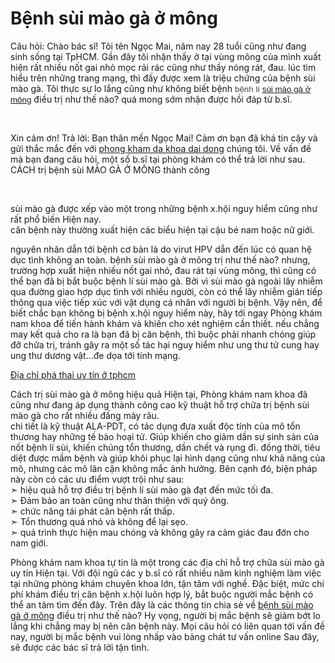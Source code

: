 <h1>Bệnh sùi mào gà ở mông</h1>

<p>Câu hỏi: Chào bác sĩ! Tôi tên Ngọc Mai, năm nay 28 tuổi cũng như đang sinh sống tại TpHCM. Gần đây tôi nhận thấy ở tại vùng mông của mình xuất hiện rất nhiều nốt gai nhỏ mọc rải rác cũng như thấy nóng rát, đau. lúc tìm hiểu trên những trang mạng, thì đấy được xem là triệu chứng của bệnh sùi mào gà. Tôi thực sự lo lắng cũng như không biết bệnh <span style="color:rgb(67, 67, 67); font-family:arial; font-size:10pt">bệnh lí <a href="http://phongkhamdaidong.vn/sui-mao-ga-o-mong-chua-tri-nhu-the-nao-118.html">sùi mào gà ở mông</a></span> điều trị như thế nào? quá mong sớm nhận được hồi đáp từ b.sĩ.</p>

<p>&nbsp;</p>

<p>Xin cảm ơn! Trả lời: Bạn thân mến Ngọc Mai! Cảm ơn bạn đã khá tin cậy và gửi thắc mắc đến với <a href="http://www.baomoi.com/phong-kham-da-khoa-dai-dong-dia-chi-tin-cay-dieu-tri-benh-nam-khoa/c/21834464.epi">phong kham da khoa dai dong</a> chúng tôi. Về vấn đề mà bạn đang câu hỏi, một số b.sĩ tại phòng khám có thể trả lời như sau.<br />
CÁCH trị bệnh sùi MÀO GÀ Ở MÔNG thành công</p>

<p>&nbsp;</p>

<p>sùi mào gà được xếp vào một trong những bệnh x.hội nguy hiểm cũng như rất phổ biến Hiện nay.<br />
căn bệnh này thường xuất hiện các biểu hiện tại cậu bé nam hoặc nữ giới.</p>

<p>nguyên nhân dẫn tới bệnh cơ bản là do virut HPV dẫn đến lúc có quan hệ dục tình không an toàn. bệnh sùi mào gà ở mông trị như thế nào? nhưng, trường hợp xuất hiện nhiều nốt gai nhỏ, đau rát tại vùng mông, thì cũng có thể bạn đã bị bắt buộc bệnh lí sùi mào gà. Bởi vì sùi mào gà ngoài lây nhiễm qua đường giao hợp dục tình với nhiều người, còn có thể lây nhiễm gián tiếp thông qua việc tiếp xúc với vật dụng cá nhân với người bị bệnh. Vậy nên, để biết chắc bạn không bị bệnh x.hội nguy hiểm này, hãy tới ngay Phòng khám nam khoa để tiến hành khám và khiến cho xét nghiệm cần thiết. nếu chẳng may kết quả cho ra là bạn đã bị căn bệnh, thì buộc phải nhanh chóng giúp đỡ chữa trị, tránh gây ra một số tác hại nguy hiểm như ung thư tử cung hay ung thư dương vật&hellip;đe dọa tới tính mạng.</p>

<p><a href="http://phongkhamdaidong.vn/dia-chi-pha-thai-bang-thuoc-an-toan-o-dau-tai-tphcm-15.html">Địa chỉ phá thai uy tín ở tphcm</a></p>

<p>Cách trị sùi mào gà ở mông hiệu quả Hiện tại, Phòng khám nam khoa đã cũng như đang áp dụng thành công cao kỹ thuật hỗ trợ chữa trị bệnh sùi mào gà cho rất nhiều đấng mày râu.<br />
chi tiết là kỹ thuật ALA-PDT, có tác dụng đưa xuất độc tính của mô tổn thương hay những tế bào hoại tử. Giúp khiến cho giảm dần sự sinh sản của nốt bệnh lí sùi, khiến chúng tổn thương, dần chết và rụng đi. đồng thời, tiêu diệt được mầm bệnh và giúp khôi phục lại hình dạng cũng như khả năng của mô, nhưng các mô lân cận không mắc ảnh hưởng. Bên cạnh đó, biện pháp này còn có các ưu điểm vượt trội như sau:<br />
➣ hiệu quả hỗ trợ điều trị bệnh lí sùi mào gà đạt đến mức tối đa.<br />
➣ Đảm bảo an toàn cũng như thân thiện với quý ông.<br />
➣ chức năng tái phát căn bệnh rất thấp.<br />
➣ Tổn thương quá nhỏ và không để lại sẹo.<br />
➣ quá trình thực hiện mau chóng và không gây ra cảm giác đau đớn cho nam giới.</p>

<p>Phòng khám nam khoa tự tin là một trong các địa chỉ hỗ trợ chữa sùi mào gà uy tín Hiện tại. Với đội ngũ các y b.sĩ có rất nhiều năm kinh nghiệm làm việc tại những phòng khám chuyên khoa lớn, tận tâm với nghề. Đặc biệt, mức chi phí khám điều trị căn bệnh x.hội luôn hợp lý, bắt buộc người mắc bệnh có thể an tâm tìm đến đây. Trên đây là các thông tin chia sẻ về <a href="http://phongkhamdaidong.vn/sui-mao-ga-o-mong-chua-tri-nhu-the-nao-118.html">bệnh&nbsp;sùi mào gà ở mông</a> điều trị như thế nào? Hy vọng, người bị mắc bệnh sẽ giảm bớt lo lắng khi chẳng may bị nên căn bệnh này. Mọi câu hỏi có liên quan tới vấn đề nay, người bị mắc bệnh vui lòng nhấp vào bảng chát tư vấn online Sau đây, sẽ được các bác sĩ trả lời tận tình.</p>

<p>&nbsp;</p>
